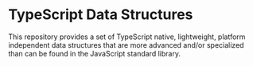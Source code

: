 # TypeScript Data Structures

This repository provides a set of TypeScript native, lightweight, platform independent
data structures that are more advanced and/or specialized than can be found in
the JavaScript standard library. 